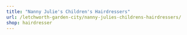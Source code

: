 ```yaml
---
title: "Nanny Julie's Children's Hairdressers"
url: /letchworth-garden-city/nanny-julies-childrens-hairdressers/
shop: hairdresser
---
```

